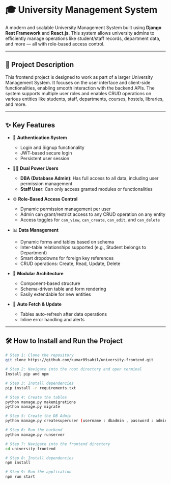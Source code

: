 # 🎓 University Management System 

A modern and scalable University Management System built using  **Django Rest Framework** and **React.js**. This system allows university admins to efficiently manage operations like student/staff records, department data, and more — all with role-based access control.

---

## 📌 Project Description

This frontend project is designed to work as part of a larger University Management System. It focuses on the user interface and client-side functionalities, enabling smooth interaction with the backend APIs. The system supports multiple user roles and enables CRUD operations on various entities like students, staff, departments, courses, hostels, libraries, and more.

---

## ✨ Key Features

- 🔐 **Authentication System**
  - Login and Signup functionality
  - JWT-based secure login
  - Persistent user session

- 🧑‍💼 **Dual Power Users**
  - **DBA (Database Admin)**: Has full access to all data, including user permission management
  - **Staff User**: Can only access granted modules or functionalities

- ⚙️ **Role-Based Access Control**
  - Dynamic permission management per user
  - Admin can grant/restrict access to any CRUD operation on any entity
  - Access toggles for `can_view`, `can_create`, `can_edit`, and `can_delete`

- 📊 **Data Management**
  - Dynamic forms and tables based on schema
  - Inter-table relationships supported (e.g., Student belongs to Department)
  - Smart dropdowns for foreign key references
  - CRUD operations: Create, Read, Update, Delete

- 🧩 **Modular Architecture**
  - Component-based structure
  - Schema-driven table and form rendering
  - Easily extendable for new entities

- 🔄 **Auto Fetch & Update**
  - Tables auto-refresh after data operations
  - Inline error handling and alerts

---

## 🛠️ How to Install and Run the Project

```bash
# Step 1: Clone the repository
git clone https://github.com/kumar09sahil/university-frontend.git

# Step 2: Navigate into the root directory and open terminal
Install pip and npm

# Step 3: Install dependencies
pip install -r requirements.txt

# Step 4: Create the tables
python manage.py makemigrations
python manage.py migrate

# Step 5: Create the DB Admin
python manage.py createsuperuser (username : dbadmin , password : admin123)

# Step 6: Run the backend 
python manage.py runserver

# Step 7: Navigate into the frontend directory
cd university-frontend

# Step 8: Install dependencies
npm install

# Step 9: Run the application
npm run start
